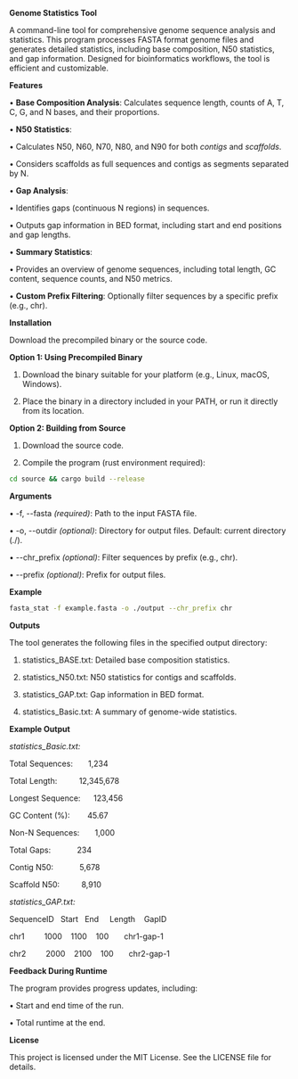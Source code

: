 
**Genome Statistics Tool**

A command-line tool for comprehensive genome sequence analysis and statistics. This program processes FASTA format genome files and generates detailed statistics, including base composition, N50 statistics, and gap information. Designed for bioinformatics workflows, the tool is efficient and customizable.

**Features**

• **Base Composition Analysis**: Calculates sequence length, counts of A, T, C, G, and N bases, and their proportions.

• **N50 Statistics**:

• Calculates N50, N60, N70, N80, and N90 for both _contigs_ and _scaffolds_.

• Considers scaffolds as full sequences and contigs as segments separated by N.

• **Gap Analysis**:

• Identifies gaps (continuous N regions) in sequences.

• Outputs gap information in BED format, including start and end positions and gap lengths.

• **Summary Statistics**:

• Provides an overview of genome sequences, including total length, GC content, sequence counts, and N50 metrics.

• **Custom Prefix Filtering**: Optionally filter sequences by a specific prefix (e.g., chr).

**Installation**

Download the precompiled binary or the source code.

**Option 1: Using Precompiled Binary**

1. Download the binary suitable for your platform (e.g., Linux, macOS, Windows).

2. Place the binary in a directory included in your PATH, or run it directly from its location.

**Option 2: Building from Source**

1. Download the source code.

2. Compile the program (rust environment required):

```bash
cd source && cargo build --release
```

**Arguments**

• -f, --fasta _(required)_: Path to the input FASTA file.

• -o, --outdir _(optional)_: Directory for output files. Default: current directory (./).

• --chr_prefix _(optional)_: Filter sequences by prefix (e.g., chr).

• --prefix _(optional)_: Prefix for output files.

**Example**

```bash
fasta_stat -f example.fasta -o ./output --chr_prefix chr
```


**Outputs**

The tool generates the following files in the specified output directory:

1. statistics_BASE.txt: Detailed base composition statistics.

2. statistics_N50.txt: N50 statistics for contigs and scaffolds.

3. statistics_GAP.txt: Gap information in BED format.

4. statistics_Basic.txt: A summary of genome-wide statistics.

  

**Example Output**


_statistics_Basic.txt:_

Total Sequences:       1,234

Total Length:          12,345,678

Longest Sequence:      123,456

GC Content (%):        45.67

Non-N Sequences:       1,000

Total Gaps:            234

Contig N50:            5,678

Scaffold N50:          8,910


_statistics_GAP.txt:_

SequenceID   Start   End     Length    GapID

chr1         1000    1100    100       chr1-gap-1

chr2         2000    2100    100       chr2-gap-1


**Feedback During Runtime**


The program provides progress updates, including:

• Start and end time of the run.

• Total runtime at the end.

**License**

This project is licensed under the MIT License. See the LICENSE file for details.

